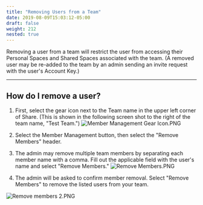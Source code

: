 ```yaml
---
title: "Removing Users from a Team"
date: 2019-08-09T15:03:12-05:00
draft: false
weight: 212
nested: true
---
```


Removing a user from a team will restrict the user from accessing their Personal Spaces and Shared Spaces associated with the team. (A removed user may be re-added to the team by an admin sending an invite request with the user's Account Key.)

---

## How do I remove a user? 

1. First, select the gear icon next to the Team name in the upper left corner of Share. (This is shown in the following screen shot to the right of the team name, "Test Team.")
![Member Management Gear Icon.PNG](/admin/attachments/942fc1bd.PNG)
2. Select the Member Management button, then select the "Remove Members" header.

3. The admin may remove multiple team members by separating each member name with a comma. Fill out the applicable field with the user's name and select "Remove Members."
![Remove Members.PNG](/admin/attachments/c890c059.PNG)

4. The admin will be asked to confirm member removal. Select "Remove Members" to remove the listed users from your team.

![Remove members 2.PNG](/admin/attachments/e484a066.PNG)